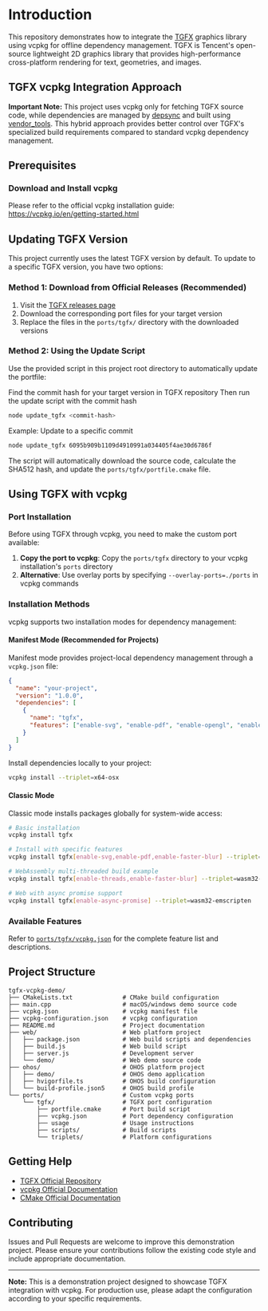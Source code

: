 # Introduction

This repository demonstrates how to integrate the [TGFX](https://github.com/Tencent/tgfx) graphics library using vcpkg for offline dependency management. TGFX is Tencent's open-source lightweight 2D graphics library that provides high-performance cross-platform rendering for text, geometries, and images.

## TGFX vcpkg Integration Approach

**Important Note:** This project uses vcpkg only for fetching TGFX source code, while dependencies are managed by [depsync](https://github.com/domchen/depsync) and built using [vendor_tools](https://github.com/libpag/vendor_tools). This hybrid approach provides better control over TGFX's specialized build requirements compared to standard vcpkg dependency management.

## Prerequisites

### Download and Install vcpkg

Please refer to the official vcpkg installation guide: https://vcpkg.io/en/getting-started.html

## Updating TGFX Version

This project currently uses the latest TGFX version by default. To update to a specific TGFX version, you have two options:

### Method 1: Download from Official Releases (Recommended)

1. Visit the [TGFX releases page](https://github.com/Tencent/tgfx/releases)
2. Download the corresponding port files for your target version
3. Replace the files in the `ports/tgfx/` directory with the downloaded versions

### Method 2: Using the Update Script

Use the provided script in this project root directory to automatically update the portfile:


Find the commit hash for your target version in TGFX repository
Then run the update script with the commit hash
```bash
node update_tgfx <commit-hash>
```

Example: Update to a specific commit
```bash
node update_tgfx 6095b909b1109d4910991a034405f4ae30d6786f
```

The script will automatically download the source code, calculate the SHA512 hash, and update the `ports/tgfx/portfile.cmake` file.

## Using TGFX with vcpkg

### Port Installation

Before using TGFX through vcpkg, you need to make the custom port available:

1. **Copy the port to vcpkg**: Copy the `ports/tgfx` directory to your vcpkg installation's `ports` directory
2. **Alternative**: Use overlay ports by specifying `--overlay-ports=./ports` in vcpkg commands

### Installation Methods

vcpkg supports two installation modes for dependency management:

#### Manifest Mode (Recommended for Projects)

Manifest mode provides project-local dependency management through a `vcpkg.json` file:

```json
{
  "name": "your-project",
  "version": "1.0.0",
  "dependencies": [
    {
      "name": "tgfx",
      "features": ["enable-svg", "enable-pdf", "enable-opengl", "enable-threads", "enable-faster-blur"]
    }
  ]
}
```

Install dependencies locally to your project:
```bash
vcpkg install --triplet=x64-osx
```

#### Classic Mode

Classic mode installs packages globally for system-wide access:

```bash
# Basic installation
vcpkg install tgfx

# Install with specific features
vcpkg install tgfx[enable-svg,enable-pdf,enable-faster-blur] --triplet=x64-osx

# WebAssembly multi-threaded build example
vcpkg install tgfx[enable-threads,enable-faster-blur] --triplet=wasm32-emscripten

# Web with async promise support
vcpkg install tgfx[enable-async-promise] --triplet=wasm32-emscripten
```

### Available Features

Refer to [`ports/tgfx/vcpkg.json`](ports/tgfx/vcpkg.json) for the complete feature list and descriptions.

## Project Structure

```
tgfx-vcpkg-demo/
├── CMakeLists.txt              # CMake build configuration
├── main.cpp                    # macOS/windows demo source code
├── vcpkg.json                  # vcpkg manifest file
├── vcpkg-configuration.json    # vcpkg configuration
├── README.md                   # Project documentation
├── web/                        # Web platform project
│   ├── package.json            # Web build scripts and dependencies
│   ├── build.js                # Web build script
│   ├── server.js               # Development server
│   └── demo/                   # Web demo source code
├── ohos/                       # OHOS platform project
│   ├── demo/                   # OHOS demo application
│   ├── hvigorfile.ts           # OHOS build configuration
│   └── build-profile.json5     # OHOS build profile
└── ports/                      # Custom vcpkg ports
    └── tgfx/                   # TGFX port configuration
        ├── portfile.cmake      # Port build script
        ├── vcpkg.json          # Port dependency configuration
        ├── usage               # Usage instructions
        ├── scripts/            # Build scripts
        └── triplets/           # Platform configurations
```

## Getting Help

- [TGFX Official Repository](https://github.com/Tencent/tgfx)
- [vcpkg Official Documentation](https://vcpkg.io/)
- [CMake Official Documentation](https://cmake.org/documentation/)

## Contributing

Issues and Pull Requests are welcome to improve this demonstration project. Please ensure your contributions follow the existing code style and include appropriate documentation.

---

**Note:** This is a demonstration project designed to showcase TGFX integration with vcpkg. For production use, please adapt the configuration according to your specific requirements.
